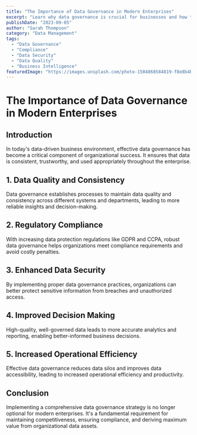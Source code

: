 ```yaml
---
title: "The Importance of Data Governance in Modern Enterprises"
excerpt: "Learn why data governance is crucial for businesses and how to implement effective strategies."
publishDate: "2023-09-05"
author: "Sarah Thompson"
category: "Data Management"
tags:
  - "Data Governance"
  - "Compliance"
  - "Data Security"
  - "Data Quality"
  - "Business Intelligence"
featuredImage: "https://images.unsplash.com/photo-1504868584819-f8e8b4b6d7e3?auto=format&fit=crop&q=80&w=2076"
---
```


# The Importance of Data Governance in Modern Enterprises

## Introduction

In today's data-driven business environment, effective data governance has become a critical component of organizational success. It ensures that data is consistent, trustworthy, and used appropriately throughout the enterprise.

## 1. Data Quality and Consistency

Data governance establishes processes to maintain data quality and consistency across different systems and departments, leading to more reliable insights and decision-making.

## 2. Regulatory Compliance

With increasing data protection regulations like GDPR and CCPA, robust data governance helps organizations meet compliance requirements and avoid costly penalties.

## 3. Enhanced Data Security

By implementing proper data governance practices, organizations can better protect sensitive information from breaches and unauthorized access.

## 4. Improved Decision Making

High-quality, well-governed data leads to more accurate analytics and reporting, enabling better-informed business decisions.

## 5. Increased Operational Efficiency

Effective data governance reduces data silos and improves data accessibility, leading to increased operational efficiency and productivity.

## Conclusion

Implementing a comprehensive data governance strategy is no longer optional for modern enterprises. It's a fundamental requirement for maintaining competitiveness, ensuring compliance, and deriving maximum value from organizational data assets.

